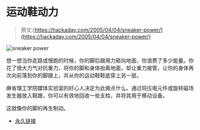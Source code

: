 # 运动鞋动力

> 原文:[https://hackaday.com/2005/04/04/sneaker-power/](https://hackaday.com/2005/04/04/sneaker-power/)

![sneaker power](../Images/0edf2f13e91ad5b0a33a00bbf55e3d6f.png)

想一想当你走路或慢跑的时候，你的脚后跟用力砸向地面，你浪费了多少能量。你花了很大力气对抗重力，将你的脚和身体抬离地面，却让重力接管，让你的身体再次向前落到你的脚跟上，并从你的运动鞋鞋底穿上另一层。

麻省理工学院媒体实验室的好心人决定为此做点什么。通过将压电元件或旋转磁场发生器放入鞋跟，你可以有效地回收一些支柱，并将其用于移动设备。

这就像你的脚的再生制动。

*   [永久链接](http://www.media.mit.edu/resenv/power.html)